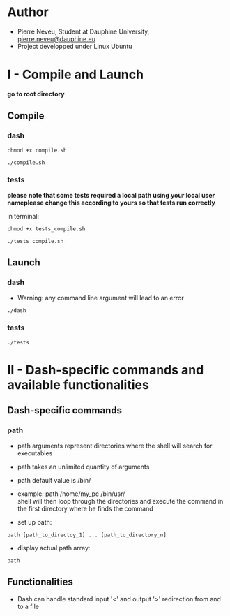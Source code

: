# Author
* Pierre Neveu, Student at Dauphine University, pierre.neveu@dauphine.eu
* Project developped under Linux Ubuntu
# I - Compile and Launch
**go to root directory**
## Compile
### dash
```
chmod +x compile.sh
```
```
./compile.sh
```
### tests

**please note that some tests required a local path using your local user nameplease change this according to yours so that tests run correctly**
 
in terminal: 
```
chmod +x tests_compile.sh
```
```
./tests_compile.sh
```
## Launch
### dash
* Warning: any command line argument will lead to an error
```
./dash
```
### tests
```
./tests
```
# II - Dash-specific commands and available functionalities
## Dash-specific commands
### path
* path arguments represent directories where the shell will search for executables
* path takes an unlimited quantity of arguments
* path default value is /bin/
* example: path /home/my_pc /bin/usr/  
    shell will then loop through the directories and execute the command
    in the first directory where he finds the command

* set up path:
```shell
path [path_to_directoy_1] ... [path_to_directory_n]
```

* display actual path array:
```shell
path
```
## Functionalities
* Dash can handle standard input '<' and output '>' redirection from and to a file